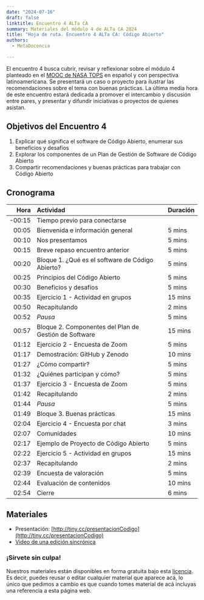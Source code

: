 ```yaml
---
date: "2024-07-16"
draft: false
linktitle: Encuentro 4 ALTa CA
summary: Materiales del módulo 4 de ALTa CA 2024 
title: "Hoja de ruta. Encuentro 4 ALTa CA: Código Abierto"
authors:
  - MetaDocencia

---
```


El encuentro 4 busca cubrir, revisar y reflexionar sobre el módulo 4 planteado en el [MOOC de NASA TOPS](https://github.com/nasa/Transform-to-Open-Science/tree/open-science-101) en español y con perspectiva latinoamericana. Se presentará un caso o proyecto para ilustrar las recomendaciones sobre el tema con buenas prácticas. La última media hora de este encuentro estará dedicada a promover el intercambio y discusión entre pares, y presentar y difundir iniciativas o proyectos de quienes asistan.

## Objetivos del Encuentro 4
1. Explicar qué significa el software de Código Abierto, enumerar sus beneficios y desafíos
2. Explorar los componentes de un Plan de Gestión de Software de Código Abierto
3. Compartir recomendaciones y buenas prácticas para trabajar con Código Abierto
 

## Cronograma
|  Hora | Actividad | Duración |
| ---:  | :----------- | :----------- |
|-00:15 | Tiempo previo para conectarse | 
|00:05 | Bienvenida e información general | 5 mins |
|00:10 | Nos presentamos | 5 mins |
|00:15 | Breve repaso encuentro anterior | 5 mins |
|00:20 | Bloque 1. ¿Qué es el software de Código Abierto? | 5 mins |
|00:25 | Principios del Código Abierto | 5 mins |
|00:30 | Beneficios y desafíos  | 5 mins |
|00:35 | Ejercicio 1 - Actividad en grupos | 15 mins |
|00:50 | Recapitulando | 2 mins |
|00:52 | *Pausa* | 5 mins |
|00:57 | Bloque 2. Componentes del Plan de Gestión de Software | 15 mins |
|01:12 | Ejercicio 2 - Encuesta de Zoom | 5 mins |
|01:17 | Demostración: GitHub y Zenodo | 10 mins |
|01:27 | ¿Cómo compartir? | 5 mins |
|01:32 | ¿Quiénes participan y cómo? | 5 mins |
|01:37 | Ejercicio 3 - Encuesta de Zoom | 5 mins |
|01:42 | Recapitulando | 2 mins |
|01:44 | *Pausa* | 5 mins |
|01:49 | Bloque 3. Buenas prácticas | 15 mins |
|02:04 | Ejercicio 4 - Encuesta por chat | 3 mins |
|02:07 | Comunidades | 10 mins |
|02:17 | Ejemplo de Proyecto de Código Abierto | 5 mins |
|02:22 | Ejercicio 5 - Actividad en grupos | 15 mins |
|02:37 | Recapitulando | 2 mins |
|02:39 | Encuesta de valoración | 5 mins |
|02:44 | Evaluación de contenidos | 10 mins |
|02:54 | Cierre | 6 mins |

## Materiales

- Presentación: [http://tiny.cc/presentacionCodigo](http://tiny.cc/presentacionCodigo)
- [Video de una edición sincrónica](https://us02web.zoom.us/rec/play/HvHwMGGpv9ElqkJI80kWy7wzqFs6O0ETXCVuly1uF7LQnrm0-xqenekK-LOIhQyoTFKp47R8bJsWfedW.GD_HKMds6srKlhlv?canPlayFromShare=true&from=share_recording_detail&continueMode=true&componentName=rec-play&originRequestUrl=https%3A%2F%2Fus02web.zoom.us%2Frec%2Fshare%2FmIhrDdoj0ddXflffqNafhmOk3XzBoK5UJnemC3_dTpBhADuA5JTgL6UivP_7qZvz.LDa7aIakCGW15LEG)
  
### ¡Sírvete sin culpa!
Nuestros materiales están disponibles en forma gratuita bajo esta [licencia](https://creativecommons.org/licenses/by/4.0/deed.es). Es decir, puedes reusar o editar cualquier material que aparece acá, lo único que pedimos a cambio es que cuando tomes material de acá incluyas una referencia a esta página web.
